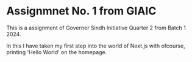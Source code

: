 # Assignmnet No. 1 from GIAIC

This is a assignment of Governer Sindh Initiative Quarter 2 from Batch 1 2024.

In this I have taken my first step into the world of Next.js with ofcourse, 
printing 'Hello World' on the homepage.
